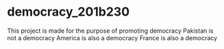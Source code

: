 # democracy_201b230
This project is made for the purpose of promoting democracy
Pakistan is not a democracy
America is also a democracy
France is also a democracy
